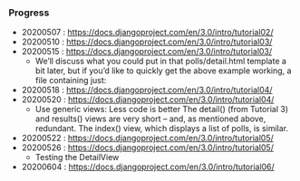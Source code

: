 ### Progress

- 20200507 : https://docs.djangoproject.com/en/3.0/intro/tutorial02/
- 20200510 : https://docs.djangoproject.com/en/3.0/intro/tutorial03/
- 20200515 : https://docs.djangoproject.com/en/3.0/intro/tutorial03/
	- We’ll discuss what you could put in that polls/detail.html template a bit later, but if you’d like to quickly get the above example working, a file containing just:
- 20200518 : https://docs.djangoproject.com/en/3.0/intro/tutorial04/
- 20200520 : https://docs.djangoproject.com/en/3.0/intro/tutorial04/
	- Use generic views: Less code is better The detail() (from Tutorial 3) and results() views are very short – and, as mentioned above, redundant. The index() view, which displays a list of polls, is similar.
- 20200522 : https://docs.djangoproject.com/en/3.0/intro/tutorial05/
- 20200526 : https://docs.djangoproject.com/en/3.0/intro/tutorial05/
	- Testing the DetailView
- 20200604 : https://docs.djangoproject.com/en/3.0/intro/tutorial06/